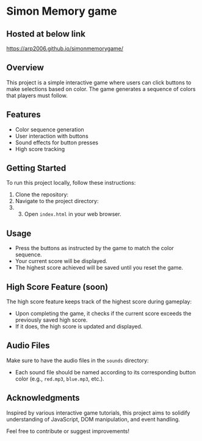 # Simon Memory game
## Hosted at below link
https://arp2006.github.io/simonmemorygame/

## Overview
This project is a simple interactive game where users can click buttons to make selections based on color. The game generates a sequence of colors that players must follow.

## Features
- Color sequence generation
- User interaction with buttons
- Sound effects for button presses
- High score tracking

## Getting Started
To run this project locally, follow these instructions:

1. Clone the repository:
2. Navigate to the project directory:
3. 3. Open `index.html` in your web browser.

## Usage
- Press the buttons as instructed by the game to match the color sequence.
- Your current score will be displayed.
- The highest score achieved will be saved until you reset the game.

## High Score Feature (soon)
The high score feature keeps track of the highest score during gameplay:
- Upon completing the game, it checks if the current score exceeds the previously saved high score.
- If it does, the high score is updated and displayed.

## Audio Files
Make sure to have the audio files in the `sounds` directory:
- Each sound file should be named according to its corresponding button color (e.g., `red.mp3`, `blue.mp3`, etc.).

## Acknowledgments
Inspired by various interactive game tutorials, this project aims to solidify understanding of JavaScript, DOM manipulation, and event handling.

Feel free to contribute or suggest improvements!
